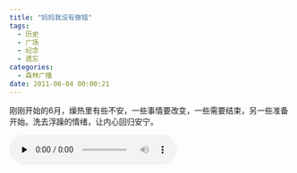 ```yaml
---
title: "妈妈我没有做错"
tags:
  - 历史
  - 广场
  - 纪念
  - 遗忘
categories:
  - 森林广播
date: 2011-06-04 00:00:21
---
```


刚刚开始的6月，燥热里有些不安，一些事情要改变，一些需要结束，另一些准备开始。洗去浮躁的情绪，让内心回归安宁。   

<audio id="audio" controls="" preload="none">
  <source id="mp3" src="http://www.coletree.com/radio/coletree_radio_019.mp3">
</audio>
